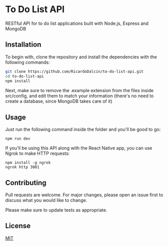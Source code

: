 # To Do List API

RESTful API for to do list applications built with Node.js, Express and MongoDB

## Installation

To begin with, clone the repository and install the dependencies with the following commands:

```bash
git clone https://github.com/RicardoDalcin/to-do-list-api.git
cd to-do-list-api
npm install
```

Next, make sure to remove the .example extension from the files inside src/config, and edit them to match your information (there's no need to create a database, since MongoDB takes care of it)

## Usage

Just run the following command inside the folder and you'll be good to go:

```node
npm run dev
```

If you'll be using this API along with the React Native app, you can use Ngrok to make HTTP requests:

```node
npm install -g ngrok
ngrok http 3001
```

## Contributing

Pull requests are welcome. For major changes, please open an issue first to discuss what you would like to change.

Please make sure to update tests as appropriate.

## License

[MIT](https://choosealicense.com/licenses/mit/)
